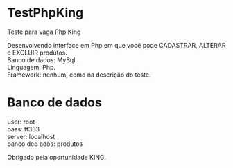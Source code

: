 # TestPhpKing
Teste para vaga Php King

Desenvolvendo interface em Php em que você pode CADASTRAR, ALTERAR e EXCLUIR produtos.<br>
Banco de dados: MySql.<br>
Linguagem: Php.<br>
Framework: nenhum, como na descrição do teste.

# Banco de dados<br>
user: root<br>
pass: tt333<br>
server: localhost<br>
banco ded ados: produtos<br>

Obrigado pela oportunidade KING.
